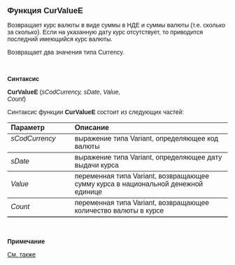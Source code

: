 <html>
<head>
<title>CurValueE</title>
</head>

<body>

<p><strong><font size="4" face="Arial">Функция CurValueE</font></strong></p>

<p><font face="Arial">Возвращает курс валюты в виде cуммы в НДЕ и 
суммы валюты (т.е. сколько за сколько). Если на указанную дату курс отсутствует, 
то приводится последний имеющийся курс валюты.</font></p>

<p><font face="Arial">Возвращает два значения типа Currency.</font></p>

<p class="label">&nbsp;</p>

<p class="label"><font face="Arial"><b>Синтаксис</b></font></p>

<p><font face="Arial"><strong>CurValueE</strong> (<em>sCodCurrency, 
sDate</em>,<em>
Value, Count</em>)&nbsp;&nbsp;&nbsp;&nbsp;&nbsp;&nbsp;&nbsp;&nbsp;&nbsp;&nbsp;&nbsp;&nbsp;&nbsp;&nbsp;&nbsp;&nbsp;&nbsp;&nbsp;&nbsp;&nbsp;&nbsp;&nbsp;&nbsp;&nbsp;&nbsp;&nbsp;&nbsp;&nbsp;&nbsp;&nbsp;&nbsp;&nbsp;&nbsp;&nbsp;&nbsp;&nbsp;&nbsp;&nbsp;&nbsp;&nbsp;&nbsp;&nbsp;&nbsp;&nbsp;&nbsp;&nbsp;&nbsp;&nbsp;&nbsp;&nbsp;&nbsp;&nbsp;&nbsp;&nbsp;&nbsp;&nbsp;&nbsp;&nbsp;&nbsp;&nbsp;&nbsp;&nbsp;&nbsp;&nbsp;&nbsp;&nbsp;&nbsp;&nbsp;&nbsp;&nbsp;&nbsp;&nbsp;&nbsp;&nbsp;&nbsp;&nbsp;&nbsp;&nbsp;&nbsp;&nbsp;&nbsp;&nbsp;&nbsp;&nbsp;&nbsp;&nbsp;&nbsp;&nbsp;&nbsp;&nbsp;&nbsp;&nbsp;&nbsp;&nbsp;&nbsp;&nbsp;&nbsp;&nbsp;&nbsp;&nbsp;&nbsp;
</font></p>

<p><font face="Arial">Синтаксис функции<strong> CurValueE</strong>
состоит из следующих частей:</font></p>

<table border="1" cellPadding="5" cols="2" frame="below" rules="rows">
<TBODY>
  <tr vAlign="top">
    <td class="label" width="29%"><font face="Arial"><b>Параметр</b></font></td>
    <td class="label" width="71%"><font face="Arial"><strong>Описание</strong></font></td>
  </tr>
  <tr vAlign="top">
    <td width="29%"><font face="Arial"><em>sCodCurrency</em></font></td>
    <td width="71%"><font face="Arial">выражение типа Variant, 
	определяющее код валюты</font></td>
  </tr>
  <tr>
    <td width="29%"><font face="Arial"><em>sDate</em></font></td>
    <td width="71%"><font face="Arial">выражение типа Variant, 
	определяющее дату выдачи курса</font></td>
  </tr>
</TBODY>
  <tr>
    <td width="29%"><font face="Arial"><em>Value</em></font></td>
    <td width="71%"><font face="Arial">переменная типа Variant, 
	возвращающее сумму курса в национальной денежной единице</font></td>
  </tr>
  <tr>
    <td width="29%"><font face="Arial"><em>Count</em></font></td>
    <td width="71%"><font face="Arial">переменная типа Variant, 
	возвращающее количество валюты в курсе</font></td>
  </tr>
</table>

<p class="label">&nbsp;</p>

<p class="label"><font face="Arial"><b>Примечание</b></font></p>

<p class="label"><a href="CurValue.html"><font face="Arial">См. также</font></a></p>
</body>
</html>
